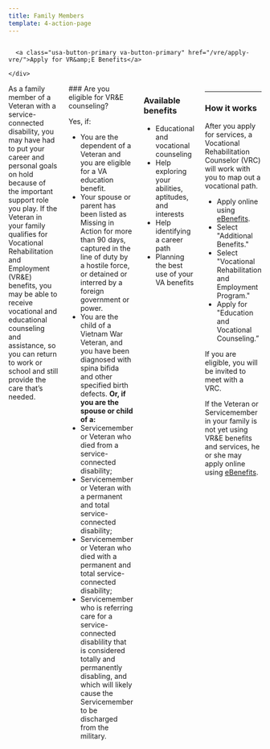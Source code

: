 ```yaml
---
title: Family Members
template: 4-action-page
---
```


<div class="main" role="main" markdown="0">

<div class="action-bar">
  <div class="row">
    <div class="small-12 columns">

      <a class="usa-button-primary va-button-primary" href="/vre/apply-vre/">Apply for VR&amp;E Benefits</a>

    </div>
  </div>
</div>

<div class="section one" markdown="0">
<div class="primary" markdown="0">
<div class="row" markdown="0">
<div class="small-12 medium-8 columns">


<div markdown="1">
As a family member of a Veteran with a service-connected disability, you may have had to put your career and personal goals on hold because of the important support role you play. If the Veteran in your family qualifies for Vocational Rehabilitation and Employment (VR&amp;E) benefits, you may be able to receive vocational and educational counseling and assistance, so you can return to work or school and still provide the care that’s needed. 
</div>


<div class="call-out" markdown="1">
### Are you eligible for VR&amp;E counseling? 

Yes, if: 

- You are the dependent of a Veteran and you are eligible for a VA education benefit.
- Your spouse or parent has been listed as Missing in Action for more than 90 days, captured in the line of duty by a hostile force, or detained or interred by a foreign government or power.
- You are the child of a Vietnam War Veteran, and you have been diagnosed with spina bifida and other specified birth defects.
**Or, if you are the spouse or child of a:**<br> 
- Servicemember or Veteran who died from a service-connected disability;
- Servicemember or Veteran with a permanent and total service-connected disability;
- Servicemember or Veteran who died with a permanent and total service-connected disability;
- Servicemember who is referring care for a service-connected disablility that is considered totally and permanently disabling, and which will likely cause the Servicemember to be discharged from the military.

</div>

<div markdown="1">

### Available benefits

- Educational and vocational counseling
- Help exploring your abilities, aptitudes, and interests
- Help identifying a career path 
- Planning the best use of your VA benefits 

</div>

<div markdown="1">

<hr>

### How it works

 After you apply for services, a Vocational Rehabilitation Counselor (VRC) will work with you to map out a vocational path. 

- Apply online using [eBenefits](https://www.ebenefits.va.gov/ebenefits/about/feature?feature=disability-compensation).
- Select "Additional Benefits." 
- Select "Vocational Rehabilitation and Employment Program." 
- Apply for "Education and Vocational Counseling.”

If you are eligible, you will be invited to meet with a VRC.

If the Veteran or Servicemember in your family is not yet using VR&amp;E benefits and services, he or she may apply online using [eBenefits](https://www.ebenefits.va.gov/sep/web/guest/vocational-rehabilitation-employment).

</div>

</div>
</div>
</div>
</div>

